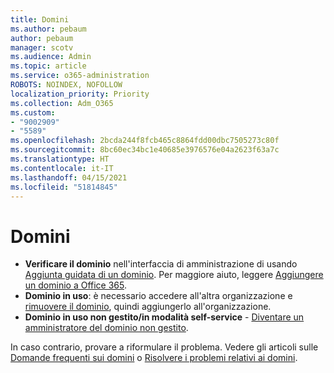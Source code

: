 ```yaml
---
title: Domini
ms.author: pebaum
author: pebaum
manager: scotv
ms.audience: Admin
ms.topic: article
ms.service: o365-administration
ROBOTS: NOINDEX, NOFOLLOW
localization_priority: Priority
ms.collection: Adm_O365
ms.custom:
- "9002909"
- "5589"
ms.openlocfilehash: 2bcda244f8fcb465c8864fdd00dbc7505273c80f
ms.sourcegitcommit: 8bc60ec34bc1e40685e3976576e04a2623f63a7c
ms.translationtype: HT
ms.contentlocale: it-IT
ms.lasthandoff: 04/15/2021
ms.locfileid: "51814845"
---
```

# <a name="domains"></a>Domini

- **Verificare il dominio** nell'interfaccia di amministrazione di usando [Aggiunta guidata di un dominio](https://admin.microsoft.com/Adminportal#/Domains/Wizard). Per maggiore aiuto, leggere [Aggiungere un dominio a Office 365](https://docs.microsoft.com/microsoft-365/admin/setup/add-domain?view=o365-worldwide).
- **Dominio in uso**: è necessario accedere all'altra organizzazione e [rimuovere il dominio](https://docs.microsoft.com/microsoft-365/admin/get-help-with-domains/remove-a-domain?view=o365-worldwide), quindi aggiungerlo all'organizzazione.
- **Dominio in uso non gestito/in modalità self-service** - [ Diventare un amministratore del dominio non gestito](https://docs.microsoft.com/azure/active-directory/users-groups-roles/domains-admin-takeover).

In caso contrario, provare a riformulare il problema. Vedere gli articoli sulle [Domande frequenti sui domini](https://docs.microsoft.com/microsoft-365/admin/setup/domains-faq?view=o365-worldwide) o [Risolvere i problemi relativi ai domini](https://docs.microsoft.com/microsoft-365/admin/get-help-with-domains/find-and-fix-issues?view=o365-worldwide).
